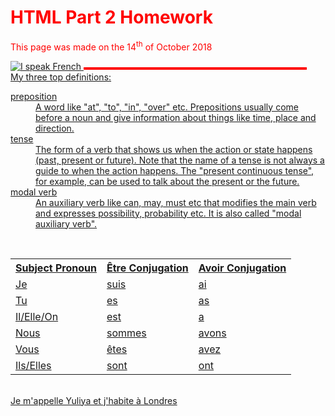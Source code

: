 <h1 style="color:red;">HTML Part 2 Homework</h1>
<p style="color:red;">This page was made on the 14<sup>th</sup> of October 2018</p>
<a href="https://www.eoibergueda.cat/wp-content/uploads/2017/06/je-parle-francais.jpg"
title="View Image Source">
<img src="https://www.frenchentree.com/wp-content/uploads/2015/09/Je-parle-Francais.jpg" alt="I speak French">
<img style="width:70%;border:2px solid red;"
</a>
<br>
My three top definitions:
<dl>
  <dt>preposition</dt>
  <dd>A word like "at", "to", "in", "over" etc. Prepositions usually come before a noun and give information about things like time, place and direction.</dd>
  <dt>tense</dt>
  <dd>The form of a verb that shows us when the action or state happens (past, present or future). Note that the name of a tense is not always a guide to when the action happens. The "present continuous tense", for example, can be used to talk about the present or the future.</dd>
  <dt>modal verb</dt>
  <dd>An auxiliary verb like can, may, must etc that modifies the main verb and expresses possibility, probability etc. It is also called "modal auxiliary verb".</dd>
  </dl>
<br>
<table>
  <tr>
    <th>Subject Pronoun</th><th>Être Conjugation</th><th>Avoir Conjugation</th>
  </tr>
  <tr>
    <td>Je</td>
    <td>suis</td>
    <td>ai</td>
  </tr>
  <tr>
    <td>Tu</td>
    <td>es</td>
    <td>as</td>
  </tr>
  <tr>
    <td>Il/Elle/On</td>
    <td>est</td>
    <td>a</td>
  </tr>
  <tr>
    <td>Nous</td>
    <td>sommes</td>
    <td>avons</td>
  </tr>
  <tr>
    <td>Vous</td>
    <td>êtes</td>
    <td>avez</td>
  </tr>
  <tr>
    <td>Ils/Elles</td>
    <td>sont</td>
    <td>ont</td>
  </tr>
</table>
<br>
<html lang="fr">
  Je m'appelle Yuliya et j'habite à Londres
  </html>
  
